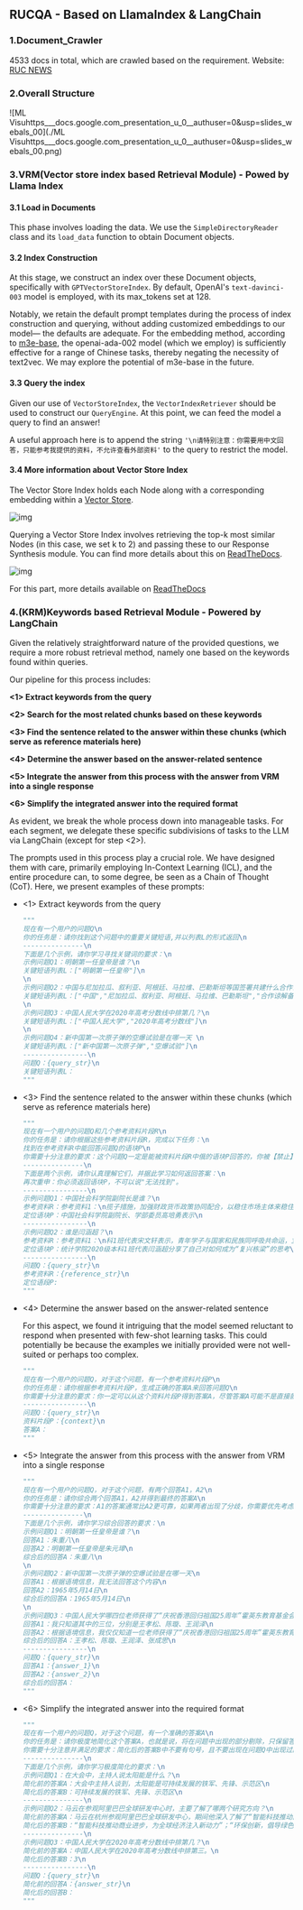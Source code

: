 ## RUCQA - Based on LlamaIndex & LangChain 

### 1.Document_Crawler

4533 docs in total, which are crawled based on the requirement. Website: [RUC NEWS](https://news.ruc.edu.cn/)

### 2.Overall Structure

![ML Visuhttps___docs.google.com_presentation_u_0__authuser=0&usp=slides_webals_00](./ML Visuhttps___docs.google.com_presentation_u_0__authuser=0&usp=slides_webals_00.png)

### 3.VRM(Vector store index based Retrieval Module) - Powed by Llama Index

#### 3.1 Load in Documents

This phase involves loading the data. We use the `SimpleDirectoryReader` class and its `load_data` function to obtain Document objects.

#### 3.2 Index Construction

At this stage, we construct an index over these Document objects, specifically with `GPTVectorStoreIndex`. By default, OpenAI's `text-davinci-003` model is employed, with its max_tokens set at 128.

Notably, we retain the default prompt templates during the process of index construction and querying, without adding customized embeddings to our model— the defaults are adequate. For the embedding method, according to [m3e-base](https://huggingface.co/moka-ai/m3e-base), the openai-ada-002 model (which we employ) is sufficiently effective for a range of Chinese tasks, thereby negating the necessity of text2vec. We may explore the potential of m3e-base in the future.

#### 3.3 Query the index

Given our use of `VectorStoreIndex`, the `VectorIndexRetriever` should be used to construct our `QueryEngine`. At this point, we can feed the model a query to find an answer!

A useful approach here is to append the string `'\n请特别注意：你需要用中文回答，只能参考我提供的资料，不允许查看外部资料'` to the query to restrict the model.

#### 3.4 More information about Vector Store Index

The Vector Store Index holds each Node along with a corresponding embedding within a [Vector Store](https://gpt-index.readthedocs.io/en/latest/how_to/integrations/vector_stores.html#vector-store-index).

![img](https://gpt-index.readthedocs.io/en/latest/_images/vector_store.png)

Querying a Vector Store Index involves retrieving the top-k most similar Nodes (in this case, we set k to 2) and passing these to our Response Synthesis module. You can find more details about this on [ReadTheDocs](https://gpt-index.readthedocs.io/en/latest/).

![img](https://gpt-index.readthedocs.io/en/latest/_images/vector_store_query.png)

For this part, more details available on [ReadTheDocs](https://gpt-index.readthedocs.io/en/latest/)

### 4.(KRM)Keywords based Retrieval Module - Powered by LangChain 

Given the relatively straightforward nature of the provided questions, we require a more robust retrieval method, namely one based on the keywords found within queries.

Our pipeline for this process includes:

**<1> Extract keywords from the query**

**<2> Search for the most related chunks based on these keywords**

**<3> Find the sentence related to the answer within these chunks (which serve as reference materials here)**

**<4> Determine the answer based on the answer-related sentence**

**<5> Integrate the answer from this process with the answer from VRM into a single response**

**<6> Simplify the integrated answer into the required format**

As evident, we break the whole process down into manageable tasks. For each segment, we delegate these specific subdivisions of tasks to the LLM via LangChain (except for step <2>).

The prompts used in this process play a crucial role. We have designed them with care, primarily employing In-Context Learning (ICL), and the entire procedure can, to some degree, be seen as a Chain of Thought (CoT). Here, we present examples of these prompts:

- <1> Extract keywords from the query

  ```python
  """
  现在有一个用户的问题Q\n
  你的任务是：请你找到这个问题中的重要关键短语,并以列表L的形式返回\n
  ---------------\n
  下面是几个示例，请你学习寻找关键词的要求：\n
  示例问题Q1：明朝第一任皇帝是谁？\n
  关键短语列表L：["明朝第一任皇帝"]\n
  \n
  示例问题Q2：中国与尼加拉瓜、叙利亚、阿根廷、马拉维、巴勒斯坦等国签署共建什么合作谅解备忘录\n
  关键短语列表L：["中国","尼加拉瓜、叙利亚、阿根廷、马拉维、巴勒斯坦","合作谅解备忘录"]\n
  \n
  示例问题Q3：中国人民大学在2020年高考分数线中排第几？\n
  关键短语列表L：["中国人民大学","2020年高考分数线"]\n
  \n
  示例问题Q4：新中国第一次原子弹的空爆试验是在哪一天 \n
  关键短语列表L：["新中国第一次原子弹","空爆试验"]\n
  ----------------\n
  问题Q：{query_str}\n
  关键短语列表L：
  """
  ```

- <3> Find the sentence related to the answer within these chunks (which serve as reference materials here)

  ```python
  """
  现在有一个用户的问题Q和几个参考资料片段R\n
  你的任务是：请你根据这些参考资料片段R，完成以下任务：\n
  找到在参考资料R中能回答问题Q的语块P\n
  你需要十分注意的要求：这个问题Q一定是能被资料片段R中俄的语块P回答的，你被【禁止】无法找到能够回答问题Q的语块P，你必须找到语块P，请一步一步地认真思考。\n
  ---------------\n
  下面是两个示例，请你认真理解它们，并据此学习如何返回答案：\n
  再次重申：你必须返回语块P，不可以说"无法找到"。
  ----------------\n
  示例问题Q1：中国社会科学院副院长是谁？\n
  参考资料R：参考资料1：\n揽子措施，加强财政货币政策协同配合，以稳住市场主体来稳住经济大盘，促进稳增长、保就业。近期，中央围绕稳定稳住经济大盘做出一系列部署。“无论是稳增长，还是保就业，我们都有多种政策选择。总的来说，我国宏观政策工具箱的储备是相对充裕的，要确保把政策配置和政策操作发力点放在稳住市场主体上。”中国社会科学院副院长、党组成员、学部委员高培勇表示。统计显示，截至4月底，我国实有市场主体1.58亿户，为稳住宏观经济基本盘提供了强有力的微观基础。“市场主体是国民经济的根基之所在，经济发展的动力就在于市场主体。稳住经济大盘的实质就是稳住市场主体，把市场主体经济\n
  定位语块P：中国社会科学院副院长、学部委员高培勇表示\n
  ----------------\n
  示例问题Q2：谁是闫涵超？\n
  参考资料R：参考资料1：\n科1班代表宋文轩表示，青年学子与国家和民族同呼吸共命运，立足新时代新征程，要做毛泽东同志所说的“革命的先锋队”“脚踏实地、富于实际精神的先锋分子”，担当起“复兴栋梁、强国先锋”的重任。统计学院2020级本科1班代表闫涵超分享了自己对如何成为“复兴栋梁”的思考，他认为青年学生应当关注时代现实，关注时代需求，积极参与创新与社会实践活动，在深刻的社会实践中以“数据”视角和思维发挥自身价值，立志民族复兴\n为一名人大教职工，不仅要在日常教学科研中提高站位、扩大格局，更要在特殊时期冲锋向前、凝心聚力，为打赢疫情防控攻坚战贡献力量，践行“党办的大学让党放心，人民的大学不负人民”\n参考资料2：\n表闫涵超分享了自己对如何成为“复兴栋梁”的思考，他认为青年学生应当关注时代现实，关注时代需求，积极参与创新与社会实践活动，在深刻的社会实践中以“数据”视角和思维发挥自身价\n
  定位语块P：统计学院2020级本科1班代表闫涵超分享了自己对如何成为“复兴栋梁”的思考\n
  ----------------\n
  问题Q：{query_str}\n
  参考资料R：{reference_str}\n
  定位语段P:
  """
  ```

- <4> Determine the answer based on the answer-related sentence

  For this aspect, we found it intriguing that the model seemed reluctant to respond when presented with few-shot learning tasks. This could potentially be because the examples we initially provided were not well-suited or perhaps too complex.

  ```python
  """
  现在有一个用户的问题Q，对于这个问题，有一个参考资料片段P\n
  你的任务是：请你根据参考资料片段P，生成正确的答案A来回答问题Q\n
  你需要十分注意的要求：你一定可以从这个资料片段P得到答案A，尽管答案A可能不是直接就能得到，因此你需要一步一步地思考。你被【禁止】无法得到能够回答问题Q的答案A\n
  ----------------\n
  问题Q：{query_str}\n
  资料片段P：{context}\n
  答案A：
  """
  ```

- <5> Integrate the answer from this process with the answer from VRM into a single response

  ```python
  """
  现在有一个用户的问题Q，对于这个问题，有两个回答A1，A2\n
  你的任务是：请你综合两个回答A1，A2并得到最终的答案A\n
  你需要十分注意的要求：A1的答案通常比A2更可靠，如果两者出现了分歧，你需要优先考虑A1；如果A1没有回答出有价值的回答，你需要参考A2;如果A1，A2给出了没有分歧的回答，你需要综合两者的回答给出答案\n
  ---------------\n
  下面是几个示例，请你学习综合回答的要求：\n
  示例问题Q1：明朝第一任皇帝是谁？\n
  回答A1：朱重八\n
  回答A2：明朝第一任皇帝是朱元璋\n
  综合后的回答A：朱重八\n
  \n
  示例问题Q2：新中国第一次原子弹的空爆试验是在哪一天\n
  回答A1：根据语境信息，我无法回答这个内容\n
  回答A2：1965年5月14日\n
  综合后的回答A：1965年5月14日\n
  \n
  示例问题Q3：中国人民大学哪四位老师获得了“庆祝香港回归祖国25周年”霍英东教育基金会第18届高等院校青年科学奖和教育教学奖？\n
  回答A1：我只知道其中的三位，分别是王孝松、陈璇、王润泽\n
  回答A2：根据语境信息，我仅仅知道一位老师获得了“庆祝香港回归祖国25周年”霍英东教育基金会第18届高等院校教育教学奖，那就是张成思\n
  综合后的回答A：王孝松、陈璇、王润泽、张成思\n
  ----------------\n
  问题Q：{query_str}\n
  回答A1：{answer_1}\n
  回答A2：{answer_2}\n
  综合后的回答A：
  """
  ```

- <6> Simplify the integrated answer into the required format

  ```python
  """
  现在有一个用户的问题Q，对于这个问题，有一个准确的答案A\n
  你的任务是：请你极度地简化这个答案A，也就是说，将在问题中出现的部分剔除，只保留答案部分\n
  你需要十分注意并满足的要求：简化后的答案B中不要有句号，且不要出现在问题Q中出现过的内容，但不能丢失其余的关键信息,且如果是数字类型，直接返回阿拉伯数字\n
  ---------------\n
  下面是几个示例，请你学习极度简化的要求：\n
  示例问题Q1：在大会中，主持人说太阳能是什么？\n
  简化前的答案A：大会中主持人谈到，太阳能是可持续发展的铁军、先锋、示范区\n
  简化后的答案B：可持续发展的铁军、先锋、示范区\n
  ---------------\n
  示例问题Q2：马云在参观阿里巴巴全球研发中心时，主要了解了哪两个研究方向？\n
  简化前的答案A：马云在杭州参观阿里巴巴全球研发中心，期间他深入了解了“智能科技推动商业进步，为全球经济注入新动力”和“环保创新，倡导绿色可持续发展”的两大研究方向。\n
  简化后的答案B：“智能科技推动商业进步，为全球经济注入新动力”；“环保创新，倡导绿色可持续发展”\n
  ---------------\n
  示例问题Q3：中国人民大学在2020年高考分数线中排第几？\n
  简化前的答案A：中国人民大学在2020年高考分数线中排第三。\n
  简化后的答案B：3\n
  ----------------\n
  问题Q：{query_str}\n
  简化前的回答A：{answer_str}\n
  简化后的回答B：
  """
  ```

  
